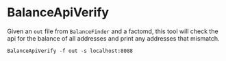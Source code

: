 # BalanceApiVerify

Given an `out` file from `BalanceFinder` and a factomd, this tool will check the api for the balance of all addresses and print any addresses that mismatch.

```
BalanceApiVerify -f out -s localhost:8088
```